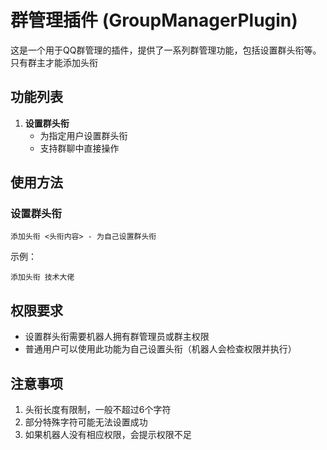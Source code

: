 # 群管理插件 (GroupManagerPlugin)

这是一个用于QQ群管理的插件，提供了一系列群管理功能，包括设置群头衔等。
只有群主才能添加头衔


## 功能列表

1. **设置群头衔**
   - 为指定用户设置群头衔
   - 支持群聊中直接操作

## 使用方法

### 设置群头衔

```
添加头衔 <头衔内容> - 为自己设置群头衔
```

示例：
```
添加头衔 技术大佬
```

## 权限要求

- 设置群头衔需要机器人拥有群管理员或群主权限
- 普通用户可以使用此功能为自己设置头衔（机器人会检查权限并执行）

## 注意事项

1. 头衔长度有限制，一般不超过6个字符
2. 部分特殊字符可能无法设置成功
3. 如果机器人没有相应权限，会提示权限不足 